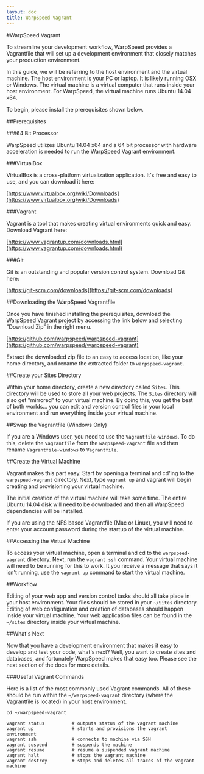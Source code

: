 ```yaml
---
layout: doc
title: WarpSpeed Vagrant
---
```


#WarpSpeed Vagrant

To streamline your development workflow, WarpSpeed provides a Vagrantfile that will set up a development environment that closely matches your production environment.

In this guide, we will be referring to the host environment and the virtual machine. The host environment is your PC or laptop. It is likely running OSX or Windows. The virtual machine is a virtual computer that runs inside your host environment. For WarpSpeed, the virtual machine runs Ubuntu 14.04 x64.

To begin, please install the prerequisites shown below.

##Prerequisites

###64 Bit Processor

WarpSpeed utilizes Ubuntu 14.04 x64 and a 64 bit processor with hardware acceleration is needed to run the WarpSpeed Vagrant environment.

###VirtualBox

VirtualBox is a cross-platform virtualization application. It's free and easy to use, and you can download it here:

[https://www.virtualbox.org/wiki/Downloads](https://www.virtualbox.org/wiki/Downloads)

###Vagrant

Vagrant is a tool that makes creating virtual environments quick and easy. Download Vagrant here:

[https://www.vagrantup.com/downloads.html](https://www.vagrantup.com/downloads.html)

###Git

Git is an outstanding and popular version control system. Download Git here:

[https://git-scm.com/downloads](https://git-scm.com/downloads)

##Downloading the WarpSpeed Vagrantfile

Once you have finished installing the prerequisites, download the WarpSpeed Vagrant project by accessing the link below and selecting "Download Zip" in the right menu.

[https://github.com/warpspeed/warpspeed-vagrant](https://github.com/warpspeed/warpspeed-vagrant)

Extract the downloaded zip file to an easy to access location, like your home directory, and rename the extracted folder to `warpspeed-vagrant`.

##Create your Sites Directory

Within your home directory, create a new directory called `Sites`. This directory will be used to store all your web projects. The `Sites` directory will also get "mirrored" to your virtual machine. By doing this, you get the best of both worlds... you can edit and version control files in your local environment and run everything inside your virtual machine.

##Swap the Vagrantfile (Windows Only)

If you are a Windows user, you need to use the `Vagrantfile-windows`. To do this, delete the `Vagrantfile` from the `warpspeed-vagrant` file and then rename `Vagrantfile-windows` to `Vagrantfile`.

##Create the Virtual Machine

Vagrant makes this part easy. Start by opening a terminal and cd'ing to the `warpspeed-vagrant` directory. Next, type `vagrant up` and vagrant will begin creating and provisioning your virtual machine.

The initial creation of the virtual machine will take some time. The entire Ubuntu 14.04 disk will need to be downloaded and then all WarpSpeed dependencies will be installed.

If you are using the NFS based Vagrantfile (Mac or Linux), you will need to enter your account password during the startup of the virtual machine.

##Accessing the Virtual Machine

To access your virtual machine, open a terminal and cd to the `warpspeed-vagrant` directory. Next, run the `vagrant ssh` command. Your virtual machine will need to be running for this to work. It you receive a message that says it isn't running, use the `vagrant up` command to start the virtual machine.

##Workflow

Editing of your web app and version control tasks should all take place in your host environment. Your files should be stored in your `~/Sites` directory. Editing of web configuration and creation of databases should happen inside your virtual machine. Your web application files can be found in the `~/sites` directory inside your virtual machine.

##What's Next

Now that you have a development environment that makes it easy to develop and test your code, what's next? Well, you want to create sites and databases, and fortunately WarpSpeed makes that easy too. Please see the next section of the docs for more details.

###Useful Vagrant Commands

Here is a list of the most commonly used Vagrant commands. All of these should be run within the `~/warpspeed-vagrant` directory (where the Vagrantfile is located) in your host environment.

	cd ~/warpspeed-vagrant

	vagrant status			# outputs status of the vagrant machine
	vagrant up				# starts and provisions the vagrant environment
	vagrant ssh				# connects to machine via SSH
	vagrant suspend			# suspends the machine
	vagrant resume			# resume a suspended vagrant machine
	vagrant halt			# stops the vagrant machine
	vagrant destroy			# stops and deletes all traces of the vagrant machine
